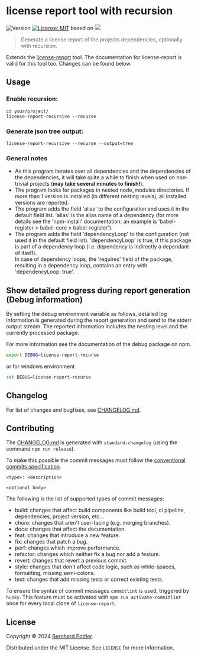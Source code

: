 # license report tool with recursion

![Version](https://img.shields.io/badge/version-6.8.1-blue.svg?cacheSeconds=2592000)
[![License: MIT](https://img.shields.io/badge/License-MIT-yellow.svg)](https://github.com/kefranabg/readme-md-generator/blob/master/LICENSE)
based on <a href="https://www.npmjs.com/package/license-report"><img src="https://img.shields.io/badge/license--report-6.8.0-green.svg"/></a>

> Generate a license report of the projects dependencies, optionally with recursion.

Extends the [license-report](https://github.com/ironSource/license-report) tool. The documentation for license-report is valid for this tool too. Changes can be found below.

## Usage

### Enable recursion:

```
cd your/project/
license-report-recursive --recurse
```

### Generate json tree output:

```
license-report-recursive --recurse --output=tree
```

### General notes

- As this program iterates over all dependencies and the dependencies of the dependencies, it will take quite a while to finish when used on non-trivial projects (**may take several minutes to finish!**).
- The program looks for packages in nested node_modules directories. If more than 1 version is installed (in different nesting levels), all installed versions are reported.
- The program adds the field 'alias' to the configuration and uses it in the default field list. 'alias' is the alias name of a dependency (for more details see the 'npm-install' documentation; an example is 'babel-register > babel-core > babel-register').
- The program adds the field 'dependencyLoop' to the configuration (not used it in the default field list). 'dependencyLoop' is true, if this package is part of a dependency loop (i.e. dependency is indirectly a dependant of itself).  
  In case of dependency loops, the 'requires' field of the package, resulting in a dependency loop, contains an entry with 'dependencyLoop: true'.

## Show detailed progress during report generation (Debug information)

By setting the debug environment variable as follows, detailed log information is generated during the report generation and send to the stderr output stream. The reported information includes the nesting level and the currently processed package.

For more information see the documentation of the debug package on npm.

```bash
export DEBUG=license-report-recurse
```

or for windows environment

```bash
set DEBUG=license-report-recurse
```

## Changelog

For list of changes and bugfixes, see [CHANGELOG.md](CHANGELOG.md).

## Contributing

The [CHANGELOG.md](CHANGELOG.md) is generated with `standard-changelog` (using the command `npm run release`).

To make this possible the commit messages must follow the [conventional commits specification](https://www.conventionalcommits.org/en/v1.0.0-beta.2/#specification).

```
<type>: <description>

<optional body>
```

The following is the list of supported types of commit messages:

- build: changes that affect build components like build tool, ci pipeline, dependencies, project version, etc...
- chore: changes that aren't user-facing (e.g. merging branches).
- docs: changes that affect the documentation.
- feat: changes that introduce a new feature.
- fix: changes that patch a bug.
- perf: changes which improve performance.
- refactor: changes which neither fix a bug nor add a feature.
- revert: changes that revert a previous commit.
- style: changes that don't affect code logic, such as white-spaces, formatting, missing semi-colons.
- test: changes that add missing tests or correct existing tests.

To ensure the syntax of commit messages `commitlint` is used, triggered by `husky`. This feature must be activated with `npm run activate-commitlint` once for every local clone of `license-report`.

## License

Copyright © 2024 [Bernhard Pottler](https://github.com/BePo65).

Distributed under the MIT License. See `LICENSE` for more information.
